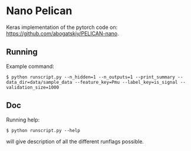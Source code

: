 # Nano Pelican
Keras implementation of the pytorch code on: https://github.com/abogatskiy/PELICAN-nano.


## Running

Example command:
```
$ python runscript.py --n_hidden=1 --n_outputs=1 --print_summary --data_dir=data/sample_data --feature_key=Pmu --label_key=is_signal --validation_size=1000
```

## Doc
Running help:
```
$ python runscript.py --help
```
will give description of all the different runflags possible.
